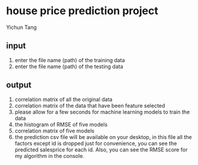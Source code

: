 # house price prediction project
Yichun Tang

## input
1. enter the file name (path) of the training data
2. enter the file name (path) of the testing data

## output
1. correlation matrix of all the original data
2. correlation matrix of the data that have been feature selected
3. please allow for a few seconds for machine learning models to train the data
4. the histogram of RMSE of five models
5. correlation matrix of five models
6. the prediction csv file will be available on your desktop, in this file all the factors except id is dropped just for convenience, you can see the predicted salesprice for each id. Also, you can see the RMSE score for my algorithm in the console.
